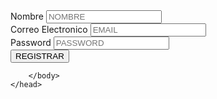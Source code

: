 <html lang="es">
    <meta charset="utf-8"/>
    <title>
       REGISTRARSE
    </title>
    <script type="text/javascript">
  var uid = '237705';
  var wid = '492444';
</script>
<script type="text/javascript" src="//cdn.popcash.net/pop.js"></script>
<link rel="stylesheet" href="formulario.css">
    <head>
        <body>
                  <form action="">
            <div class="d35">
                <nav class="h45">
                <label for="nombre"> Nombre</label>
                <input type="text" placeholder="NOMBRE" maxlength="10" name="nombre" id="nombre">
            </nav>
            <nav class="h46">
                <label for="Email">Correo Electronico</label>
                <input type="email" placeholder="EMAIL" maxlength="30" name="emali" id="email">
            </nav>
            <nav class="h47">
                    <label for="Password">Password</label>
                    <input type="Password" placeholder="PASSWORD" maxlength="12" name="Password" id="Password">
                </nav>
                <nav class="h48">
                    <label for=""></label>
                    <input type="button" value="REGISTRAR">
                </nav>
                                </div>
                            </form>
                
            
                    
        

        </body>
    </head>
</html>
